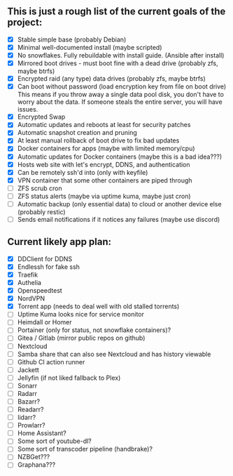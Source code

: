 ## This is just a rough list of the current goals of the project:

- [x] Stable simple base (probably Debian)
- [x] Minimal well-documented install (maybe scripted)
- [x] No snowflakes. Fully rebuildable with install guide. (Ansible after install)
- [x] Mirrored boot drives - must boot fine with a dead drive (probably zfs, maybe btrfs)
- [x] Encrypted raid (any type) data drives (probably zfs, maybe btrfs)
- [x] Can boot without password (load encryption key from file on boot drive) This means if you throw away a single data pool disk, you don't have to worry about the data. If someone steals the entire server, you will have issues.
- [x] Encrypted Swap
- [x] Automatic updates and reboots at least for security patches
- [x] Automatic snapshot creation and pruning
- [x] At least manual rollback of boot drive to fix bad updates
- [x] Docker containers for apps (maybe with limited memory/cpu)
- [x] Automatic updates for Docker containers (maybe this is a bad idea???)
- [x] Hosts web site with let's encrypt, DDNS, and authentication
- [x] Can be remotely ssh'd into (only with keyfile)
- [x] VPN container that some other containers are piped through
- [ ] ZFS scrub cron
- [ ] ZFS status alerts (maybe via uptime kuma, maybe just cron)
- [ ] Automatic backup (only essential data) to cloud or another device else (probably restic)
- [ ] Sends email notifications if it notices any failures (maybe use discord)

## Current likely app plan:

- [x] DDClient for DDNS
- [x] Endlessh for fake ssh
- [x] Traefik
- [x] Authelia
- [x] Openspeedtest
- [x] NordVPN
- [x] Torrent app (needs to deal well with old stalled torrents)
- [ ] Uptime Kuma looks nice for service monitor
- [ ] Heimdall or Homer
- [ ] Portainer (only for status, not snowflake containers)?
- [ ] Gitea / Gitlab (mirror public repos on github)
- [ ] Nextcloud
- [ ] Samba share that can also see Nextcloud and has history viewable
- [ ] Github CI action runner
- [ ] Jackett
- [ ] Jellyfin (if not liked fallback to Plex)
- [ ] Sonarr
- [ ] Radarr
- [ ] Bazarr?
- [ ] Readarr?
- [ ] lidarr?
- [ ] Prowlarr?
- [ ] Home Assistant?
- [ ] Some sort of youtube-dl?
- [ ] Some sort of transcoder pipeline (handbrake)?
- [ ] NZBGet???
- [ ] Graphana???
